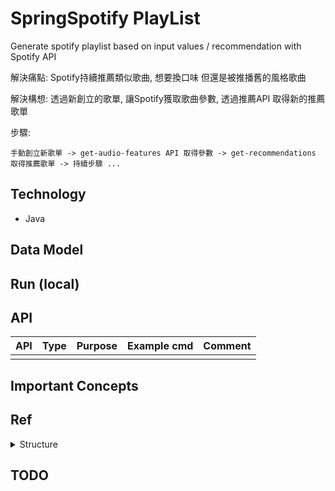 # SpringSpotify PlayList

Generate spotify playlist based on input values / recommendation with Spotify API

解決痛點: Spotify持續推薦類似歌曲, 想要換口味 但還是被推播舊的風格歌曲

解決構想: 透過新創立的歌單, 讓Spotify獲取歌曲參數, 透過推薦API 取得新的推薦歌單


步驟: 

```
手動創立新歌單 -> get-audio-features API 取得參數 -> get-recommendations 取得推薦歌單 -> 持續步驟 ...
```

## Technology
- Java

## Data Model


## Run (local)


## API

| API | Type | Purpose | Example cmd | Comment|
| ----- | -------- | ---- | ----- | ---- |
|  |  |  || |

## Important Concepts

## Ref

<details>
<summary>Structure</summary>

- Libaray
	- https://github.com/spotify-web-api-java/spotify-web-api-java

- ecommendations API
	- https://developer.spotify.com/documentation/web-api/reference/get-recommendations
- get song feature
	- https://developer.spotify.com/documentation/web-api/reference/get-audio-features
- Java client
	- https://github.com/spotify-web-api-java/spotify-web-api-java
- Code example
	- https://jitpack.io/p/lbengzon/spotify-web-api-java
	- https://github.com/yennanliu/nelson/blob/master/server.js#L88
- Other project
	- https://nelson.glitch.me/#
	- https://github.com/hardikSinghBehl/spotifyApiSpring/tree/master

</details>

## TODO
